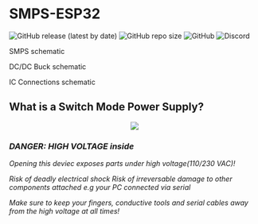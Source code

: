 # SMPS-ESP32
<p align="left">
<img alt="GitHub release (latest by date)" src="https://img.shields.io/github/v/release/Googool/SMPS-ESP32?style=flat-square"> <img alt="GitHub repo size" src="https://img.shields.io/github/repo-size/Googool/SMPS-ESP32?style=flat-square"> <img alt="GitHub" src="https://img.shields.io/github/license/Googool/SMPS-ESP32?style=flat-square"> <img alt="Discord" src="https://img.shields.io/discord/992773799542005832?style=flat-square">
</p>

SMPS schematic

DC/DC Buck schematic

IC Connections schematic

## What is a Switch Mode Power Supply?
<p align="center">
  <img src="https://user-images.githubusercontent.com/56870446/183159402-109cda82-ef0b-4818-8caa-b03ac93d7fc1.png">
</p>

### *DANGER: HIGH VOLTAGE inside*
*Opening this deviec exposes parts under high voltage(110/230 VAC)!*

*Risk of deadly electrical shock*
*Risk of irreversable damage to other components attached e.g your PC connected via serial*

*Make sure to keep your fingers, conductive tools and serial cables away from the high voltage at all times!*


[^1]: https://en.wikipedia.org/wiki/Rectifier
